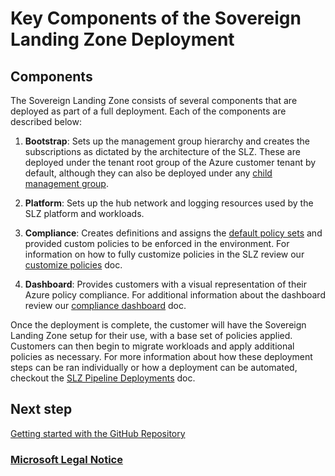 # Key Components of the Sovereign Landing Zone Deployment

## Components

The Sovereign Landing Zone consists of several components that are deployed as part of a full deployment. Each of the components are described below:

1. **Bootstrap**: Sets up the management group hierarchy and creates the subscriptions as dictated by the architecture of the SLZ. These are deployed under the tenant root group of the Azure customer tenant by default, although they can also be deployed under any [child management group](scenarios/Piloting-SLZ.md).

2. **Platform**: Sets up the hub network and logging resources used by the SLZ platform and workloads.

3. **Compliance**: Creates definitions and assigns the [default policy sets](scenarios/Sovereignty-Baseline-Policy-Initiatives.md) and provided custom policies to be enforced in the environment. For information on how to fully customize policies in the SLZ review our [customize policies](09-Customize-Policies.md) doc.

4. **Dashboard**: Provides customers with a visual representation of their Azure policy compliance. For additional information about the dashboard review our [compliance dashboard](10-Compliance-Dashboard.md) doc.

Once the deployment is complete, the customer will have the Sovereign Landing Zone setup for their use, with a base set of policies applied. Customers can then begin to migrate workloads and apply additional policies as necessary. For more information about how these deployment steps can be ran individually or how a deployment can be automated, checkout the [SLZ Pipeline Deployments](scenarios/Pipeline-Deployments.md) doc.

## Next step

[Getting started with the GitHub Repository](04-Repository-Setup.md)

### [Microsoft Legal Notice](./NOTICE.md)
